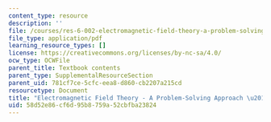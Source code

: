 ```yaml
---
content_type: resource
description: ''
file: /courses/res-6-002-electromagnetic-field-theory-a-problem-solving-approach-spring-2008/58d52e86cf6d95b8759a52cbfba23824_MITRES_6_002S08_index.pdf
file_type: application/pdf
learning_resource_types: []
license: https://creativecommons.org/licenses/by-nc-sa/4.0/
ocw_type: OCWFile
parent_title: Textbook contents
parent_type: SupplementalResourceSection
parent_uid: 781cf7ce-5cfc-eea8-d860-cb2207a215cd
resourcetype: Document
title: "Electromagnetic Field Theory - A Problem-Solving Approach \u2013 Index"
uid: 58d52e86-cf6d-95b8-759a-52cbfba23824
---
```

